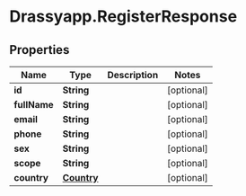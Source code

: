 # Drassyapp.RegisterResponse

## Properties

Name | Type | Description | Notes
------------ | ------------- | ------------- | -------------
**id** | **String** |  | [optional] 
**fullName** | **String** |  | [optional] 
**email** | **String** |  | [optional] 
**phone** | **String** |  | [optional] 
**sex** | **String** |  | [optional] 
**scope** | **String** |  | [optional] 
**country** | [**Country**](Country.md) |  | [optional] 



